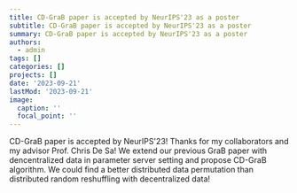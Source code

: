 ```yaml
---
title: CD-GraB paper is accepted by NeurIPS'23 as a poster
subtitle: CD-GraB paper is accepted by NeurIPS'23 as a poster
summary: CD-GraB paper is accepted by NeurIPS'23 as a poster
authors:
  - admin
tags: []
categories: []
projects: []
date: '2023-09-21'
lastMod: '2023-09-21'
image:
  caption: ''
  focal_point: ''
---
```


CD-GraB paper is accepted by NeurIPS'23! Thanks for my collaborators and my advisor Prof. Chris De Sa! We extend our previous GraB paper with dencentralized data in parameter server setting and propose CD-GraB algorithm. We could find a better distributed data permutation than distributed random reshuffling with decentralized data!
